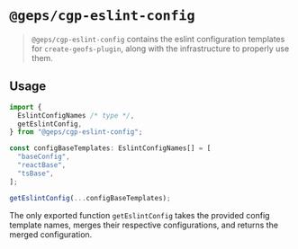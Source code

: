 # `@geps/cgp-eslint-config`

> `@geps/cgp-eslint-config` contains the eslint configuration templates for `create-geofs-plugin`, along with the infrastructure to properly use them.

## Usage

```ts
import {
  EslintConfigNames /* type */,
  getEslintConfig,
} from "@geps/cgp-eslint-config";

const configBaseTemplates: EslintConfigNames[] = [
  "baseConfig",
  "reactBase",
  "tsBase",
];

getEslintConfig(...configBaseTemplates);
```

The only exported function `getEslintConfig` takes the provided config template names, merges their respective configurations, and returns the merged configuration.
